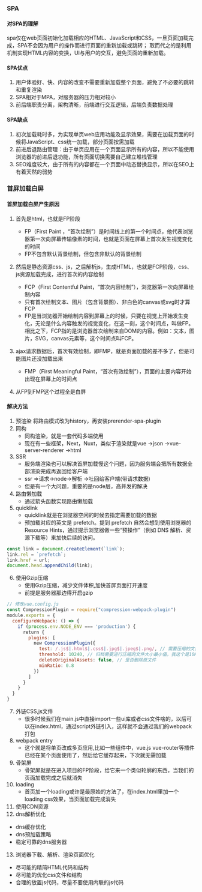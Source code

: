 ### SPA
#### 对SPA的理解
spa仅在web页面初始化加载相应的HTML、JavaScript和CSS，一旦页面加载完成，SPA不会因为用户的操作而进行页面的重新加载或跳转；
取而代之的是利用机制实现HTML内容的变换，UI与用户的交互，避免页面的重新加载。

#### SPA优点
1. 用户体验好、快、内容的改变不需要重新加载整个页面，避免了不必要的跳转和重复渲染
2. SPA相对于MPA，对服务器的压力相对较小
3. 前后端职责分离，架构清晰，前端进行交互逻辑，后端负责数据处理

#### SPA缺点
1. 初次加载耗时多，为实现单页web应用功能及显示效果，需要在加载页面的时候将JavaScript、css统一加载，部分页面按需加载
2. 前进后退路由管理：由于单页应用在一个页面显示所有的内容，所以不能使用浏览器的前进后退功能，所有页面切换需要自己建立堆栈管理
3. SEO难度较大，由于所有的内容都在一个页面中动态替换显示，所以在SEO上有着天然的弱势

### 首屏加载白屏
#### 首屏加载白屏产生原因
1. 首先是html，也就是FP阶段
   - FP（First Paint ，“首次绘制”）是时间线上的第一个时间点，他代表浏览器第一次向屏幕传输像素的时间，也就是页面在屏幕上首次发生视觉变化的时间
   - FP不包含默认背景绘制，但包含非默认的背景绘制

2. 然后是静态资源css、js，之后解析js，生成HTML，也就是FCP阶段，css、js资源加载完成，进行首次的内容绘制
   - FCP（First Contentful Paint，“首次内容绘制”），浏览器第一次向屏幕绘制内容
   - 只有首次绘制文本、图片（包含背景图）、非白色的canvas或svg时才算FCP
   - FP是当浏览器开始绘制内容到屏幕上的时候，只要在视觉上开始发生变化，无论是什么内容触发的视觉变化，在这一刻，这个时间点，叫做FP。相比之下，FCP指的是浏览器首次绘制来自DOM的内容。例如：文本，图片，SVG，canvas元素等，这个时间点叫FCP。

3. ajax请求数据后，首次有效绘制，即FMP，就是页面加载的差不多了，但是可能图片还没加载出来
   - FMP（First Meaningful Paint，“首次有效绘制”），页面的主要内容开始出现在屏幕上的时间点

4. 从FP到FMP这个过程全是白屏

#### 解决方法
1. 预渲染
   将路由模式改为history，再安装prerender-spa-plugin
2. 同构
   - 同构渲染，就是一套代码多端使用
   - 现在有一些框架，Next，Nuxt，类似于渲染就是vue ->json ->vue-server-renderer ->html
3. SSR
   - 服务端渲染也可以解决首屏加载慢这个问题，因为服务端会把所有数据全部渲染完成再返回给客户端
   - ssr =>请求->node->解析 ->吐回给客户端(带请求数据)
   - 但是有一个大问题，重要的是node层，高并发的解决
4. 路由懒加载
   - 通过箭头函数实现路由懒加载
5. quicklink
   - quicklink就是在浏览器空闲的时候去指定需要加载的数据
   - 预加载对应的英文是 prefetch。提到 prefetch 自然会想到使用浏览器的 Resource Hints，通过提示浏览器做一些“预操作”（例如 DNS 解析、资源下载等）来加快后续的访问。
```js
const link = document.createElement(`link`);
link.rel = `prefetch`;
link.href = url;
document.head.appendChild(link);
```
6. 使用Gzip压缩
    - 使用Gzip压缩，减少文件体积,加快首屏页面打开速度
    - 前提是服务器那边得开启gzip
```js
// 修改vue.config.js
const CompressionPlugin = require("compression-webpack-plugin")
​module.exports = {
  configureWebpack: () => {
    if (process.env.NODE_ENV === 'production') {
      return {
        plugins: [
          new CompressionPlugin({
            test: /.js$|.html$|.css$|.jpg$|.jpeg$|.png/, // 需要压缩的文件类型
            threshold: 10240, // 归档需要进行压缩的文件大小最小值，我这个是10K以上的进行压缩
            deleteOriginalAssets: false, // 是否删除原文件
            minRatio: 0.8
          })
        ]
      }
    }
  }
}
```
7. 外链CSS,js文件
   - 很多时候我们在main.js中直接import一些ui库或者css文件啥的，以后可以在index.html，通过script外链引入，这样就不会通过我们的webpack打包
8. webpack entry
   - 这个就是将单页改成多页应用,比如一些组件中，vue.js vue-router等插件已经在某个页面使用了，然后给它缓存起来，下次就无需加载
9. 骨架屏
    - 骨架屏就是在进入项目的FP阶段，给它来一个类似轮廓的东西，当我们的页面加载完成之后就消失
10. loading
    - 首页加一个loading或许是最原始的方法了，在index.html里加一个loading css效果，当页面加载完成消失
11. 使用CDN资源
12. dns解析优化
   - dns缓存优化
   - dns预加载策略
   - 稳定可靠的dns服务器
13. 浏览器下载、解析、渲染页面优化
   - 尽可能的精简HTML代码和结构
   - 尽可能的优化css文件和结构
   - 合理的放置js代码，尽量不要使用内联的js代码